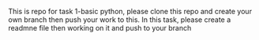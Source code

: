 This is repo for task 1-basic python, please clone this repo and create your own branch then push your work to this.
In this task, please create a readmne file then working on it and push to your branch
